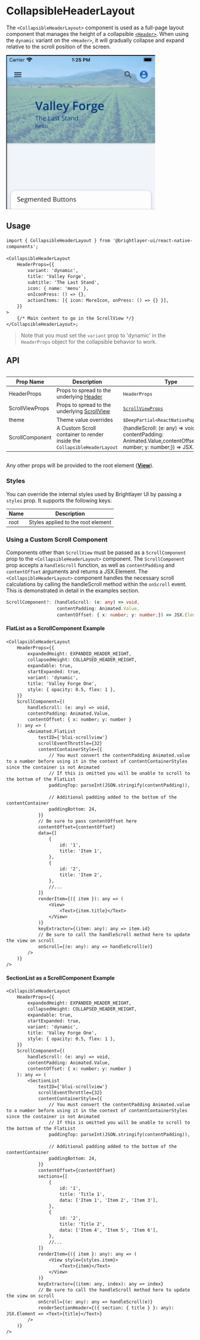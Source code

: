 # CollapsibleHeaderLayout

The `<CollapsibleHeaderLayout>` component is used as a full-page layout component that manages the height of a collapsible [`<Header>`](./Header.md). When using the `dynamic` variant on the `<Header>`, it will gradually collapse and expand relative to the scroll position of the screen.

<img width="400" alt="Collapsed header" src="./images/collapsibleHeaderLayout.gif">

## Usage

```tsx
import { CollapsibleHeaderLayout } from '@brightlayer-ui/react-native-components';

<CollapsibleHeaderLayout
    HeaderProps={{
        variant: 'dynamic',
        title: 'Valley Forge',
        subtitle: 'The Last Stand',
        icon: { name: 'menu' },
        onIconPress: () => {},
        actionItems: [{ icon: MoreIcon, onPress: () => {} }],
    }}
>
    {/* Main content to go in the ScrollView */}
</CollapsibleHeaderLayout>;
```

> Note that you must set the `variant` prop to 'dynamic' in the `HeaderProps` object for the collapsible behavior to work.

## API

<div style="overflow: auto">

| Prop Name       | Description                                                                             | Type                                                                                                                    | Required | Default |
| --------------- | --------------------------------------------------------------------------------------- | ----------------------------------------------------------------------------------------------------------------------- | -------- | ------- |
| HeaderProps     | Props to spread to the underlying [Header](./Header.md)                                 | `HeaderProps`                                                                                                           | yes      |         |
| ScrollViewProps | Props to spread to the underlying [ScrollView](https://reactnative.dev/docs/scrollview) | [`ScrollViewProps`](https://reactnative.dev/docs/scrollview#props)                                                      | no       |         |
| theme           | Theme value overrides                                                                   | `$DeepPartial<ReactNativePaper.Theme>`                                                                                  | no       |         |
| ScrollComponent | A Custom Scroll container to render inside the `CollapsibleHeaderLayout`                | (handleScroll: (e: any) => void, contentPadding: Animated.Value,contentOffset: { x: number; y: number;}) => JSX.Element | no       |         |

</div>

Any other props will be provided to the root element ([**View**](https://reactnative.dev/docs/view)).

### Styles

You can override the internal styles used by Brightlayer UI by passing a `styles` prop. It supports the following keys:

| Name | Description                        |
| ---- | ---------------------------------- |
| root | Styles applied to the root element |

### Using a Custom Scroll Component

Components other than `ScrollView` must be passed as a `ScrollComponent` prop to the `<CollapsibleHeaderLayout>` component. The `ScrollComponent` prop accepts a `handleScroll` function, as well as `contentPadding` and `contentOffset` arguments and returns a JSX.Element. The `<CollapsibleHeaderLayout>` component handles the necessary scroll calculations by calling the handleScroll method within the `onScroll` event. This is demonstrated in detail in the examples section.

```ts
ScrollComponent?: (handleScroll: (e: any) => void,
                   contentPadding: Animated.Value,
                   contentOffset: { x: number; y: number;}) => JSX.Element
```

#### FlatList as a ScrollComponent Example

```tsx
<CollapsibleHeaderLayout
    HeaderProps={{
        expandedHeight: EXPANDED_HEADER_HEIGHT,
        collapsedHeight: COLLAPSED_HEADER_HEIGHT,
        expandable: true,
        startExpanded: true,
        variant: 'dynamic',
        title: 'Valley Forge One',
        style: { opacity: 0.5, flex: 1 },
    }}
    ScrollComponent={(
        handleScroll: (e: any) => void,
        contentPadding: Animated.Value,
        contentOffset: { x: number; y: number }
    ): any => (
        <Animated.FlatList
            testID={'blui-scrollview'}
            scrollEventThrottle={32}
            contentContainerStyle={{
                // You must convert the contentPadding Animated.value to a number before using it in the context of contentContainerStyles since the container is not Animated
                // If this is omitted you will be unable to scroll to the bottom of the FlatList
                paddingTop: parseInt(JSON.stringify(contentPadding)),

                // Additional padding added to the bottom of the contentContainer
                paddingBottom: 24,
            }}
            // Be sure to pass contentOffset here
            contentOffset={contentOffset}
            data={[
                {
                    id: '1',
                    title: 'Item 1',
                },
                {
                    id: '2',
                    title: 'Item 2',
                },
                //...
            ]}
            renderItem={({ item }): any => (
                <View>
                    <Text>{item.title}</Text>
                </View>
            )}
            keyExtractor={(item: any): any => item.id}
            // Be sure to call the handleScroll method here to update the view on scroll
            onScroll={(e: any): any => handleScroll(e)}
        />
    )}
/>
```

#### SectionList as a ScrollComponent Example

```tsx
<CollapsibleHeaderLayout
    HeaderProps={{
        expandedHeight: EXPANDED_HEADER_HEIGHT,
        collapsedHeight: COLLAPSED_HEADER_HEIGHT,
        expandable: true,
        startExpanded: true,
        variant: 'dynamic',
        title: 'Valley Forge One',
        style: { opacity: 0.5, flex: 1 },
    }}
    ScrollComponent={(
        handleScroll: (e: any) => void,
        contentPadding: Animated.Value,
        contentOffset: { x: number; y: number }
    ): any => (
        <SectionList
            testID={'blui-scrollview'}
            scrollEventThrottle={32}
            contentContainerStyle={{
                // You must convert the contentPadding Animated.value to a number before using it in the context of contentContainerStyles since the container is not Animated
                // If this is omitted you will be unable to scroll to the bottom of the FlatList
                paddingTop: parseInt(JSON.stringify(contentPadding)),

                // Additional padding added to the bottom of the contentContainer
                paddingBottom: 24,
            }}
            contentOffset={contentOffset}
            sections={[
                {
                    id: '1',
                    title: 'Title 1',
                    data: ['Item 1', 'Item 2', 'Item 3'],
                },
                {
                    id: '2',
                    title: 'Title 2',
                    data: ['Item 4', 'Item 5', 'Item 6'],
                },
                //...
            ]}
            renderItem={({ item }: any): any => (
                <View style={styles.item}>
                    <Text>{item}</Text>
                </View>
            )}
            keyExtractor={(item: any, index): any => index}
            // Be sure to call the handleScroll method here to update the view on scroll
            onScroll={(e: any): any => handleScroll(e)}
            renderSectionHeader={({ section: { title } }: any): JSX.Element => <Text>{title}</Text>}
        />
    )}
/>
```
